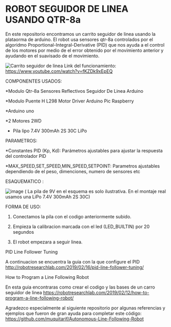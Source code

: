 # ROBOT SEGUIDOR DE LINEA USANDO QTR-8a

En este repositorio encontramos un carrito seguidor de linea usando la plataorma de arduino. El robot usa sensores qtr-8a controlados por el algoridmo Proportional-Integral-Derivative (PID) que nos ayuda a el control de los motores por medio de el error obtenido por el movimiento anterior y ayudando en el suavisado de el movimiento.


![Carrito seguidor de linea](https://github.com/user-attachments/assets/bd976919-36d6-4c02-91b1-92f356779255)
Link del funcionamiento: https://www.youtube.com/watch?v=fKZDk9xEpEQ

COMPONENTES USADOS:


*Modulo Qtr-8a Sensores Reflectivos Seguidor De Linea Arduino

*Modulo Puente H L298 Motor Driver Arduino Pic Raspberry

*Arduino uno

*2 Motores 2WD

* Pila lipo 7.4V 300mAh 2S 30C LiPo

PARAMETROS:

*Constantes PID (Kp, Kd): Parámetros ajustables para ajustar la respuesta del controlador PID

*MAX_SPEED,SET_SPEED,MIN_SPEED,SETPOINT: Parametros ajustables dependiendo de el peso, dimenciones, numero de sensores etc


ESAQUEMATICO :

![image](https://github.com/user-attachments/assets/2b115897-6714-401f-acd8-ccc7f034ada7)
( La pila de 9V en el esquema es solo ilustrativa. En el montaje real usamos una LiPo 7.4V 300mAh 2S 30C)

FORMA DE USO:

1. Conectamos la pila con el codigo anteriormente subido.
   
3. Empieza la calibracion marcada con el led (LED_BUILTIN) por 20 segundos
   
5. El robot empezara a seguir linea.

PID Line Follower Tuning

A continuacion se encuentra la guia con la que configure el PID http://robotresearchlab.com/2019/02/16/pid-line-follower-tuning/


How to Program a Line Following Robot

En esta guia encontraras como crear el codigo y las bases de un carro seguidor de linea https://robotresearchlab.com/2019/02/12/how-to-program-a-line-following-robot/


Agradezco especialmente al siguiente repositorio por algunas referencias y ejemplos que fueron de gran ayuda para completar este código: https://github.com/muquitarif/Autonomous-Line-Following-Robot


